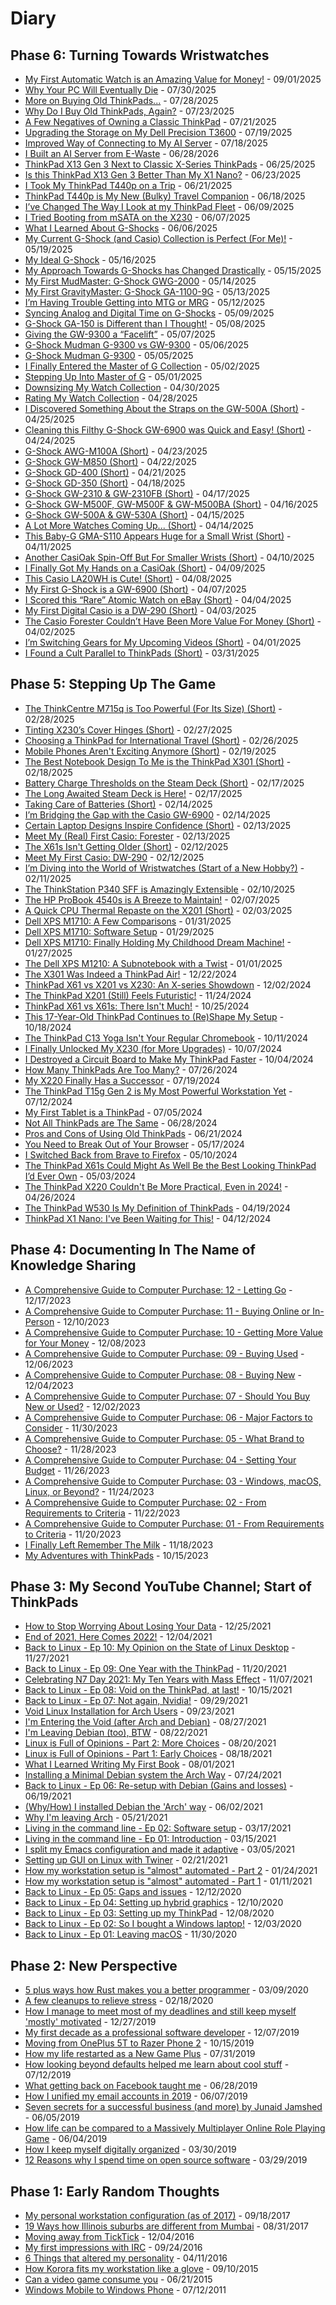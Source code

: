# Diary

## Phase 6: Turning Towards Wristwatches

- [My First Automatic Watch is an Amazing Value for Money!](_page_2025090100-video_short) - 09/01/2025
- [Why Your PC Will Eventually Die](_page_2025073000-video_short) - 07/30/2025
- [More on Buying Old ThinkPads...](_page_2025072800-video_short) - 07/28/2025
- [Why Do I Buy Old ThinkPads, Again?](_page_2025072300-video_short) - 07/23/2025
- [A Few Negatives of Owning a Classic ThinkPad](_page_2025072100-video_short) - 07/21/2025
- [Upgrading the Storage on My Dell Precision T3600](_page_2025071900-video_short) - 07/19/2025
- [Improved Way of Connecting to My AI Server](_page_2025071800-video_short) - 07/18/2025
- [I Built an AI Server from E-Waste](_page_2025062800-video) - 06/28/2026
- [ThinkPad X13 Gen 3 Next to Classic X-Series ThinkPads](_page_2025062500-video_short) - 06/25/2025
- [Is this ThinkPad X13 Gen 3 Better Than My X1 Nano?](_page_2025062300-video_short) - 06/23/2025
- [I Took My ThinkPad T440p on a Trip](_page_2025062100-video_short) - 06/21/2025
- [ThinkPad T440p is My New (Bulky) Travel Companion](_page_2025061800-video) - 06/18/2025
- [I’ve Changed The Way I Look at my ThinkPad Fleet](_page_2025060900-video_short) - 06/09/2025
- [I Tried Booting from mSATA on the X230](_page_2025060700-video_short) - 06/07/2025
- [What I Learned About G-Shocks](_page_2025060600-video) - 06/06/2025
- [My Current G-Shock (and Casio) Collection is Perfect (For Me)!](_page_2025051900-video_short) - 05/19/2025
- [My Ideal G-Shock](_page_2025051600-video_short) - 05/16/2025
- [My Approach Towards G-Shocks has Changed Drastically](_page_2025051500-video_short) - 05/15/2025
- [My First MudMaster: G-Shock GWG-2000](_page_2025051400-video_short) - 05/14/2025
- [My First GravityMaster: G-Shock GA-1100-9G](_page_2025051300-video_short) - 05/13/2025
- [I’m Having Trouble Getting into MTG or MRG](_page_2025051200-video_short) - 05/12/2025
- [Syncing Analog and Digital Time on G-Shocks](_page_2025050900-video_short) - 05/09/2025
- [G-Shock GA-150 is Different than I Thought!](_page_2025050800-video_short) - 05/08/2025
- [Giving the GW-9300 a “Facelift”](_page_2025050700-video_short) - 05/07/2025
- [G-Shock Mudman G-9300 vs GW-9300](_page_2025050600-video_short) - 05/06/2025
- [G-Shock Mudman G-9300](_page_2025050500-video_short) - 05/05/2025
- [I Finally Entered the Master of G Collection](_page_2025050200-video_short) - 05/02/2025
- [Stepping Up Into Master of G](_page_2025050100) - 05/01/2025
- [Downsizing My Watch Collection](_page_2025043000-video) - 04/30/2025
- [Rating My Watch Collection](_page_2025042800-video) - 04/28/2025
- [I Discovered Something About the Straps on the GW-500A (Short)](_page_2025042500-video_short) - 04/25/2025
- [Cleaning this Filthy G-Shock GW-6900 was Quick and Easy! (Short)](_page_2025042400-video_short) - 04/24/2025
- [G-Shock AWG-M100A (Short)](_page_2025042300-video_short) - 04/23/2025
- [G-Shock GW-M850 (Short)](_page_2025042200-video_short) - 04/22/2025
- [G-Shock GD-400 (Short)](_page_2025042100-video_short) - 04/21/2025
- [G-Shock GD-350 (Short)](_page_2025041800-video_short) - 04/18/2025
- [G-Shock GW-2310 & GW-2310FB (Short)](_page_2025041700-video_short) - 04/17/2025
- [G-Shock GW-M500F, GW-M500F & GW-M500BA (Short)](_page_2025041600-video_short) - 04/16/2025
- [G-Shock GW-500A & GW-530A (Short)](_page_2025041500-video_short) - 04/15/2025
- [A Lot More Watches Coming Up... (Short)](_page_2025041400-video_short) - 04/14/2025
- [This Baby-G GMA-S110 Appears Huge for a Small Wrist (Short)](_page_2025041100-video_short) - 04/11/2025
- [Another CasiOak Spin-Off But For Smaller Wrists (Short)](_page_2025041000-video_short) - 04/10/2025
- [I Finally Got My Hands on a CasiOak (Short)](_page_2025040900-video_short) - 04/09/2025
- [This Casio LA20WH is Cute! (Short)](_page_2025040800-video_short) - 04/08/2025
- [My First G-Shock is a GW-6900 (Short)](_page_2025040700-video_short) - 04/07/2025
- [I Scored this “Rare” Atomic Watch on eBay (Short)](_page_2025040400-video_short) - 04/04/2025
- [My First Digital Casio is a DW-290 (Short)](_page_2025040300-video_short) - 04/03/2025
- [The Casio Forester Couldn’t Have Been More Value For Money (Short)](_page_2025040200-video_short) - 04/02/2025
- [I’m Switching Gears for My Upcoming Videos (Short)](_page_2025040100-video_short) - 04/01/2025
- [I Found a Cult Parallel to ThinkPads (Short)](_page_2025033100-video_short) - 03/31/2025

## Phase 5: Stepping Up The Game

- [The ThinkCentre M715q is Too Powerful (For Its Size) (Short)](_page_2025022800-video_short) - 02/28/2025
- [Tinting X230’s Cover Hinges (Short)](_page_2025022700-video_short) - 02/27/2025
- [Choosing a ThinkPad for International Travel (Short)](_page_2025022600-video_short) - 02/26/2025
- [Mobile Phones Aren't Exciting Anymore (Short)](_page_2025021900-video_short) - 02/19/2025
- [The Best Notebook Design To Me is the ThinkPad X301 (Short)](_page_2025021800-video_short) - 02/18/2025
- [Battery Charge Thresholds on the Steam Deck (Short)](_page_2025021701-video_short) - 02/17/2025
- [The Long Awaited Steam Deck is Here!](_page_2025021700) - 02/17/2025
- [Taking Care of Batteries (Short)](_page_2025021401-video_short) - 02/14/2025
- [I’m Bridging the Gap with the Casio GW-6900](_page_2025021400) - 02/14/2025
- [Certain Laptop Designs Inspire Confidence (Short)](_page_2025021301-video_short) - 02/13/2025
- [Meet My (Real) First Casio: Forester](_page_2025021300) - 02/13/2025
- [The X61s Isn't Getting Older (Short)](_page_2025021201-video_short) - 02/12/2025
- [Meet My First Casio: DW-290](_page_2025021200) - 02/12/2025
- [I’m Diving into the World of Wristwatches (Start of a New Hobby?)](_page_2025021100) - 02/11/2025
- [The ThinkStation P340 SFF is Amazingly Extensible](_page_2025021000-video) - 02/10/2025
- [The HP ProBook 4540s is A Breeze to Maintain!](_page_2025020700-video) - 02/07/2025
- [A Quick CPU Thermal Repaste on the X201 (Short)](_page_2025020300-video_short) - 02/03/2025
- [Dell XPS M1710: A Few Comparisons](_page_2025013100-video) - 01/31/2025
- [Dell XPS M1710: Software Setup](_page_2025012900-video) - 01/29/2025
- [Dell XPS M1710: Finally Holding My Childhood Dream Machine!](_page_2025012700-video) - 01/27/2025
- [The Dell XPS M1210: A Subnotebook with a Twist](_page_2025010100-video) - 01/01/2025
- [The X301 Was Indeed a ThinkPad Air!](_page_2024122200-video) - 12/22/2024
- [ThinkPad X61 vs X201 vs X230: An X-series Showdown](_page_2024120200-video) - 12/02/2024
- [The ThinkPad X201 (Still) Feels Futuristic!](_page_2024112400-video) - 11/24/2024
- [ThinkPad X61 vs X61s: There Isn't Much!](_page_2024102500-video) - 10/25/2024
- [This 17-Year-Old ThinkPad Continues to (Re)Shape My Setup](_page_2024101800-video) - 10/18/2024
- [The ThinkPad C13 Yoga Isn't Your Regular Chromebook](_page_2024101100-video) - 10/11/2024
- [I Finally Unlocked My X230 (for More Upgrades)](_page_2024100700-video) - 10/07/2024
- [I Destroyed a Circuit Board to Make My ThinkPad Faster](_page_2024100400-video) - 10/04/2024
- [How Many ThinkPads Are Too Many?](_page_2024072600-video) - 07/26/2024
- [My X220 Finally Has a Successor](_page_2024071900-video) - 07/19/2024
- [The ThinkPad T15g Gen 2 is My Most Powerful Workstation Yet](_page_2024071200-video) - 07/12/2024
- [My First Tablet is a ThinkPad](_page_2024070500-video) - 07/05/2024
- [Not All ThinkPads are The Same](_page_2024062800-video) - 06/28/2024
- [Pros and Cons of Using Old ThinkPads](_page_2024062100-video) - 06/21/2024
- [You Need to Break Out of Your Browser](_page_2024051700-video) - 05/17/2024
- [I Switched Back from Brave to Firefox](_page_2024051000-video) - 05/10/2024
- [The ThinkPad X61s Could Might As Well Be the Best Looking ThinkPad I’d Ever Own](_page_2024050300-video) - 05/03/2024
- [The ThinkPad X220 Couldn't Be More Practical, Even in 2024!](_page_2024042600-video) - 04/26/2024
- [The ThinkPad W530 Is My Definition of ThinkPads](_page_2024041900-video) - 04/19/2024
- [ThinkPad X1 Nano: I've Been Waiting for This!](_page_2024041200-video) - 04/12/2024

## Phase 4: Documenting In The Name of Knowledge Sharing

- [A Comprehensive Guide to Computer Purchase: 12 - Letting Go](_page_2023121700-video) - 12/17/2023
- [A Comprehensive Guide to Computer Purchase: 11 - Buying Online or In-Person](_page_2023121000-video) - 12/10/2023
- [A Comprehensive Guide to Computer Purchase: 10 - Getting More Value for Your Money](_page_2023120800-video) - 12/08/2023
- [A Comprehensive Guide to Computer Purchase: 09 - Buying Used](_page_2023120600-video) - 12/06/2023
- [A Comprehensive Guide to Computer Purchase: 08 - Buying New](_page_2023120400-video) - 12/04/2023
- [A Comprehensive Guide to Computer Purchase: 07 - Should You Buy New or Used?](_page_2023120200-video) - 12/02/2023
- [A Comprehensive Guide to Computer Purchase: 06 - Major Factors to Consider](_page_2023113000-video) - 11/30/2023
- [A Comprehensive Guide to Computer Purchase: 05 - What Brand to Choose?](_page_2023112800-video) - 11/28/2023
- [A Comprehensive Guide to Computer Purchase: 04 - Setting Your Budget](_page_2023112600-video) - 11/26/2023
- [A Comprehensive Guide to Computer Purchase: 03 - Windows, macOS, Linux, or Beyond?](_page_2023112400-video) - 11/24/2023
- [A Comprehensive Guide to Computer Purchase: 02 - From Requirements to Criteria](_page_2023112200-video) - 11/22/2023
- [A Comprehensive Guide to Computer Purchase: 01 - From Requirements to Criteria](_page_2023112000-video) - 11/20/2023
- [I Finally Left Remember The Milk](_page_2023111800-video) - 11/18/2023
- [My Adventures with ThinkPads](_page_2023101500-video) - 10/15/2023

## Phase 3: My Second YouTube Channel; Start of ThinkPads

- [How to Stop Worrying About Losing Your Data](_page_2021122500-video) - 12/25/2021
- [End of 2021, Here Comes 2022!](_page_2021120400-video) - 12/04/2021
- [Back to Linux - Ep 10: My Opinion on the State of Linux Desktop](_page_2021112700-video) - 11/27/2021
- [Back to Linux - Ep 09: One Year with the ThinkPad](_page_2021112000-video) - 11/20/2021
- [Celebrating N7 Day 2021: My Ten Years with Mass Effect](_page_2021110700-video) - 11/07/2021
- [Back to Linux - Ep 08: Void on the ThinkPad, at last!](_page_2021101500-video) - 10/15/2021
- [Back to Linux - Ep 07: Not again, Nvidia!](_page_2021092900-video) - 09/29/2021
- [Void Linux Installation for Arch Users](_page_2021092300-video) - 09/23/2021
- [I'm Entering the Void (after Arch and Debian)](_page_2021082700-video) - 08/27/2021
- [I'm Leaving Debian (too), BTW](_page_2021082200-video) - 08/22/2021
- [Linux is Full of Opinions - Part 2: More Choices](_page_2021082000-video) - 08/20/2021
- [Linux is Full of Opinions - Part 1: Early Choices](_page_2021081800-video) - 08/18/2021
- [What I Learned Writing My First Book](_page_2021080100-video) - 08/01/2021
- [Installing a Minimal Debian system the Arch Way](_page_2021072400-video) - 07/24/2021
- [Back to Linux - Ep 06: Re-setup with Debian (Gains and losses)](_page_2021061900-video) - 06/19/2021
- [(Why/How) I installed Debian the 'Arch' way](_page_2021060200-video) - 06/02/2021
- [Why I'm leaving Arch](_page_2021052100-video) - 05/21/2021
- [Living in the command line - Ep 02: Software setup](_page_2021031700-video) - 03/17/2021
- [Living in the command line - Ep 01: Introduction](_page_2021031500-video) - 03/15/2021
- [I split my Emacs configuration and made it adaptive](_page_2021030500-video) - 03/05/2021
- [Setting up GUI on Linux with Twiner](_page_2021022100-video) - 02/21/2021
- [How my workstation setup is "almost" automated - Part 2](_page_2021012400-video) - 01/24/2021
- [How my workstation setup is "almost" automated - Part 1](_page_2021011100-video) - 01/11/2021
- [Back to Linux - Ep 05: Gaps and issues](_page_2020121200-video) - 12/12/2020
- [Back to Linux - Ep 04: Setting up hybrid graphics](_page_2020121000-video) - 12/10/2020
- [Back to Linux - Ep 03: Setting up my ThinkPad](_page_2020120800-video) - 12/08/2020
- [Back to Linux - Ep 02: So I bought a Windows laptop!](_page_2020120300-video) - 12/03/2020
- [Back to Linux - Ep 01: Leaving macOS](_page_2020113000-video) - 11/30/2020

## Phase 2: New Perspective

- [5 plus ways how Rust makes you a better programmer](_page_2020030900) - 03/09/2020
- [A few cleanups to relieve stress](_page_2020021800) - 02/18/2020
- [How I manage to meet most of my deadlines and still keep myself 'mostly' motivated](_page_2019122700) - 12/27/2019
- [My first decade as a professional software developer](_page_2019120700) - 12/07/2019
- [Moving from OnePlus 5T to Razer Phone 2](_page_2019101500) - 10/15/2019
- [How my life restarted as a New Game Plus](_page_2019073100) - 07/31/2019
- [How looking beyond defaults helped me learn about cool stuff](_page_2019071200) - 07/12/2019
- [What getting back on Facebook taught me](_page_2019062800) - 06/28/2019
- [How I unified my email accounts in 2019](_page_2019060700) - 06/07/2019
- [Seven secrets for a successful business (and more) by Junaid Jamshed](_page_2019060500) - 06/05/2019
- [How life can be compared to a Massively Multiplayer Online Role Playing Game](_page_2019060400) - 06/04/2019
- [How I keep myself digitally organized](_page_2019033000) - 03/30/2019
- [12 Reasons why I spend time on open source software](_page_2019032900) - 03/29/2019

## Phase 1: Early Random Thoughts

- [My personal workstation configuration (as of 2017)](_page_2017091800) - 09/18/2017
- [19 Ways how Illinois suburbs are different from Mumbai](_page_2017083100) - 08/31/2017
- [Moving away from TickTick](_page_2016120400) - 12/04/2016
- [My first impressions with IRC](_page_2016092400) - 09/24/2016
- [6 Things that altered my personality](_page_2016041100) - 04/11/2016
- [How Korora fits my workstation like a glove](_page_2015091000) - 09/10/2015
- [Can a video game consume you](_page_2015062100) - 06/21/2015
- [Windows Mobile to Windows Phone](_page_2011071200) - 07/12/2011
